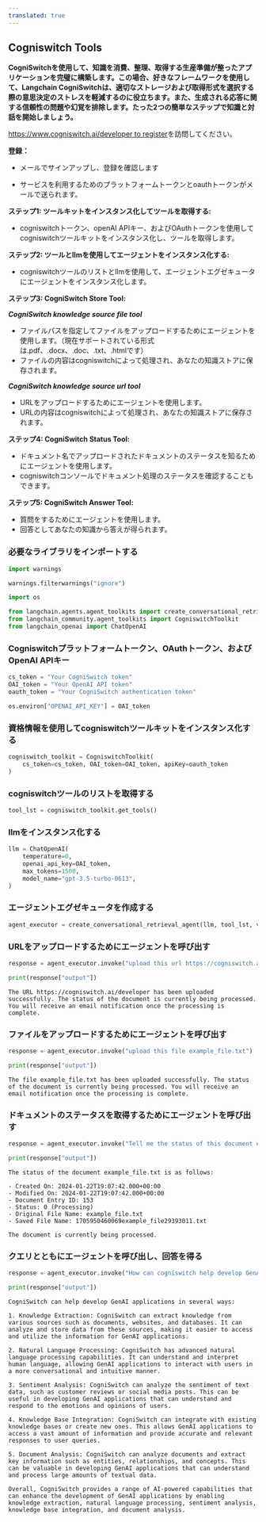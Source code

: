 ```yaml
---
translated: true
---
```


## Cogniswitch Tools

**CogniSwitchを使用して、知識を消費、整理、取得する生産準備が整ったアプリケーションを完璧に構築します。この場合、好きなフレームワークを使用して、Langchain CogniSwitchは、適切なストレージおよび取得形式を選択する際の意思決定のストレスを軽減するのに役立ちます。また、生成される応答に関する信頼性の問題や幻覚を排除します。たった2つの簡単なステップで知識と対話を開始しましょう。**

[https://www.cogniswitch.ai/developer to register](https://www.cogniswitch.ai/developer?utm_source=langchain&utm_medium=langchainbuild&utm_id=dev)を訪問してください。

**登録：**

- メールでサインアップし、登録を確認します

- サービスを利用するためのプラットフォームトークンとoauthトークンがメールで送られます。

**ステップ1: ツールキットをインスタンス化してツールを取得する:**

- cogniswitchトークン、openAI APIキー、およびOAuthトークンを使用してcogniswitchツールキットをインスタンス化し、ツールを取得します。

**ステップ2: ツールとllmを使用してエージェントをインスタンス化する:**
- cogniswitchツールのリストとllmを使用して、エージェントエグゼキュータにエージェントをインスタンス化します。

**ステップ3: CogniSwitch Store Tool:**

***CogniSwitch knowledge source file tool***
- ファイルパスを指定してファイルをアップロードするためにエージェントを使用します。（現在サポートされている形式は.pdf、.docx、.doc、.txt、.htmlです）
- ファイルの内容はcogniswitchによって処理され、あなたの知識ストアに保存されます。

***CogniSwitch knowledge source url tool***
- URLをアップロードするためにエージェントを使用します。
- URLの内容はcogniswitchによって処理され、あなたの知識ストアに保存されます。

**ステップ4: CogniSwitch Status Tool:**
- ドキュメント名でアップロードされたドキュメントのステータスを知るためにエージェントを使用します。
- cogniswitchコンソールでドキュメント処理のステータスを確認することもできます。

**ステップ5: CogniSwitch Answer Tool:**
- 質問をするためにエージェントを使用します。
- 回答としてあなたの知識から答えが得られます。

### 必要なライブラリをインポートする

```python
import warnings

warnings.filterwarnings("ignore")

import os

from langchain.agents.agent_toolkits import create_conversational_retrieval_agent
from langchain_community.agent_toolkits import CogniswitchToolkit
from langchain_openai import ChatOpenAI
```

### Cogniswitchプラットフォームトークン、OAuthトークン、およびOpenAI APIキー

```python
cs_token = "Your CogniSwitch token"
OAI_token = "Your OpenAI API token"
oauth_token = "Your CogniSwitch authentication token"

os.environ["OPENAI_API_KEY"] = OAI_token
```

### 資格情報を使用してcogniswitchツールキットをインスタンス化する

```python
cogniswitch_toolkit = CogniswitchToolkit(
    cs_token=cs_token, OAI_token=OAI_token, apiKey=oauth_token
)
```

### cogniswitchツールのリストを取得する

```python
tool_lst = cogniswitch_toolkit.get_tools()
```

### llmをインスタンス化する

```python
llm = ChatOpenAI(
    temperature=0,
    openai_api_key=OAI_token,
    max_tokens=1500,
    model_name="gpt-3.5-turbo-0613",
)
```

### エージェントエグゼキュータを作成する

```python
agent_executor = create_conversational_retrieval_agent(llm, tool_lst, verbose=False)
```

### URLをアップロードするためにエージェントを呼び出す

```python
response = agent_executor.invoke("upload this url https://cogniswitch.ai/developer")

print(response["output"])
```

```output
The URL https://cogniswitch.ai/developer has been uploaded successfully. The status of the document is currently being processed. You will receive an email notification once the processing is complete.
```

### ファイルをアップロードするためにエージェントを呼び出す

```python
response = agent_executor.invoke("upload this file example_file.txt")

print(response["output"])
```

```output
The file example_file.txt has been uploaded successfully. The status of the document is currently being processed. You will receive an email notification once the processing is complete.
```

### ドキュメントのステータスを取得するためにエージェントを呼び出す

```python
response = agent_executor.invoke("Tell me the status of this document example_file.txt")

print(response["output"])
```

```output
The status of the document example_file.txt is as follows:

- Created On: 2024-01-22T19:07:42.000+00:00
- Modified On: 2024-01-22T19:07:42.000+00:00
- Document Entry ID: 153
- Status: 0 (Processing)
- Original File Name: example_file.txt
- Saved File Name: 1705950460069example_file29393011.txt

The document is currently being processed.
```

### クエリとともにエージェントを呼び出し、回答を得る

```python
response = agent_executor.invoke("How can cogniswitch help develop GenAI applications?")

print(response["output"])
```

```output
CogniSwitch can help develop GenAI applications in several ways:

1. Knowledge Extraction: CogniSwitch can extract knowledge from various sources such as documents, websites, and databases. It can analyze and store data from these sources, making it easier to access and utilize the information for GenAI applications.

2. Natural Language Processing: CogniSwitch has advanced natural language processing capabilities. It can understand and interpret human language, allowing GenAI applications to interact with users in a more conversational and intuitive manner.

3. Sentiment Analysis: CogniSwitch can analyze the sentiment of text data, such as customer reviews or social media posts. This can be useful in developing GenAI applications that can understand and respond to the emotions and opinions of users.

4. Knowledge Base Integration: CogniSwitch can integrate with existing knowledge bases or create new ones. This allows GenAI applications to access a vast amount of information and provide accurate and relevant responses to user queries.

5. Document Analysis: CogniSwitch can analyze documents and extract key information such as entities, relationships, and concepts. This can be valuable in developing GenAI applications that can understand and process large amounts of textual data.

Overall, CogniSwitch provides a range of AI-powered capabilities that can enhance the development of GenAI applications by enabling knowledge extraction, natural language processing, sentiment analysis, knowledge base integration, and document analysis.
```
